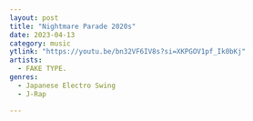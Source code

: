```yaml
---
layout: post
title: "Nightmare Parade 2020s"
date: 2023-04-13
category: music
ytlink: "https://youtu.be/bn32VF6IV8s?si=XKPGOV1pf_Ik0bKj"
artists:
  - FAKE TYPE.
genres:
  - Japanese Electro Swing
  - J-Rap

---
```

